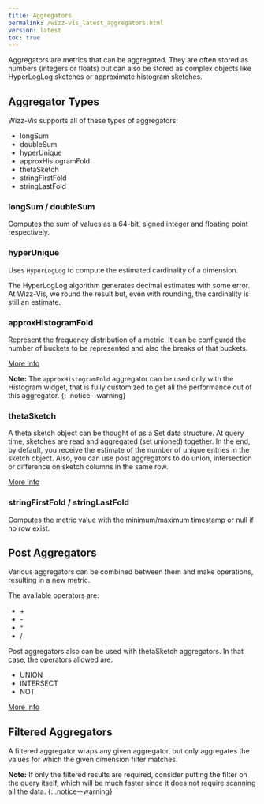 ```yaml
---
title: Aggregators
permalink: /wizz-vis_latest_aggregators.html
version: latest
toc: true
---
```


Aggregators are metrics that can be aggregated. They are often stored as numbers (integers or floats) but can also be stored as complex objects like HyperLogLog sketches or approximate histogram sketches.

## Aggregator Types

Wizz-Vis supports all of these types of aggregators:

* longSum
* doubleSum
* hyperUnique
* approxHistogramFold
* thetaSketch
* stringFirstFold
* stringLastFold

### longSum / doubleSum

Computes the sum of values as a 64-bit, signed integer and floating point respectively.

### hyperUnique

Uses `HyperLogLog` to compute the estimated cardinality of a dimension.

The HyperLogLog algorithm generates decimal estimates with some error. At Wizz-Vis, we round the result but, even with rounding, the cardinality is still an estimate.

### approxHistogramFold

Represent the frequency distribution of a metric. It can be configured the number of buckets to be represented and also the breaks of that buckets.

[More Info](http://druid.io/docs/latest/development/extensions-core/approximate-histograms.html)

**Note:** The `approxHistogramFold` aggregator can be used only with the Histogram widget, that is fully customized to get all the performance out of this aggregator.
{: .notice--warning}


### thetaSketch

A theta sketch object can be thought of as a Set data structure. At query time, sketches are read and aggregated (set unioned) together. In the end, by default, you receive the estimate of the number of unique entries in the sketch object. Also, you can use post aggregators to do union, intersection or difference on sketch columns in the same row.

[More Info](http://druid.io/docs/latest/development/extensions-core/datasketches-aggregators)

### stringFirstFold / stringLastFold

Computes the metric value with the minimum/maximum timestamp or null if no row exist.

## Post Aggregators

Various aggregators can be combined between them and make operations, resulting in a new metric.

The available operators are:

* \+
* \-
* \*
* /

Post aggregators also can be used with thetaSketch aggregators. In that case, the operators allowed are:

* UNION
* INTERSECT
* NOT

[More Info](http://druid.io/docs/latest/querying/post-aggregations.html)

## Filtered Aggregators

A filtered aggregator wraps any given aggregator, but only aggregates the values for which the given dimension filter matches.

**Note:** If only the filtered results are required, consider putting the filter on the query itself, which will be much faster since it does not require scanning all the data.
{: .notice--warning}
